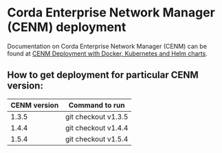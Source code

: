# Corda Enterprise Network Manager (CENM) deployment

Documentation on Corda Enterprise Network Manager (CENM) can be found at [CENM Deployment with Docker, Kubernetes and Helm charts](https://docs.corda.net/docs/cenm/1.2/deployment-kubernetes.html).

## How to get deployment for particular CENM version:

| CENM version  | Command to run      |
| ------------- |---------------------|
| 1.3.5         | git checkout v1.3.5 |
| 1.4.4         | git checkout v1.4.4 |
| 1.5.4         | git checkout v1.5.4 |